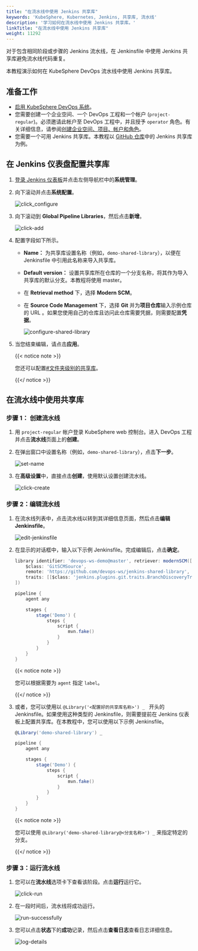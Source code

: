 ```yaml
---
title: "在流水线中使用 Jenkins 共享库"
keywords: 'KubeSphere, Kubernetes, Jenkins, 共享库, 流水线'
description: '学习如何在流水线中使用 Jenkins 共享库。'
linkTitle: "在流水线中使用 Jenkins 共享库"
weight: 11292
---
```


对于包含相同阶段或步骤的 Jenkins 流水线，在 Jenkinsfile 中使用 Jenkins 共享库避免流水线代码重复。

本教程演示如何在 KubeSphere DevOps 流水线中使用 Jenkins 共享库。

## 准备工作

- [启用 KubeSphere DevOps 系统](https://kubesphere.io/zh/docs/pluggable-components/devops/)。
- 您需要创建一个企业空间、一个 DevOps 工程和一个帐户 (`project-regular`)。必须邀请此帐户至 DevOps 工程中，并且授予 `operator` 角色。有关详细信息，请参阅[创建企业空间、项目、帐户和角色](https://kubesphere.io/zh/docs/quick-start/create-workspace-and-project/)。
- 您需要一个可用 Jenkins 共享库。本教程以 [GitHub 仓库](https://github.com/devops-ws/jenkins-shared-library)中的 Jenkins 共享库为例。

## 在 Jenkins 仪表盘配置共享库

1. [登录 Jenkins 仪表板](https://kubesphere.io/zh/docs/devops-user-guide/how-to-use/jenkins-setting/#log-in-to-jenkins-to-reload-configurations)并点击左侧导航栏中的**系统管理**。

2. 向下滚动并点击**系统配置**。

   ![click_configure](/images/docs/zh-cn/devops-user-guide/use-devops/jenkins-shared-library/click-configure.png)

3. 向下滚动到 **Global Pipeline Libraries**，然后点击**新增**。

   ![click-add](/images/docs/zh-cn/devops-user-guide/use-devops/jenkins-shared-library/click-add.png)

4. 配置字段如下所示。

   - **Name：** 为共享库设置名称（例如，``demo-shared-library``），以便在 Jenkinsfile 中引用此名称来导入共享库。

   - **Default version：** 设置共享库所在仓库的一个分支名称，将其作为导入共享库的默认分支。本教程将使用 master。

   - 在 **Retrieval method** 下，选择 **Modern SCM**。

   - 在 **Source Code Management** 下，选择 **Git** 并为**项目仓库**输入示例仓库的 URL 。如果您使用自己的仓库且访问此仓库需要凭据，则需要配置**凭据**。

     ![configure-shared-library](/images/docs/zh-cn/devops-user-guide/use-devops/jenkins-shared-library/configure-shared-library.png)

5. 当您结束编辑，请点击**应用**。

   {{< notice note >}}

   您还可以配置[#文件夹级别的共享库](https://www.jenkins.io/zh/doc/book/pipeline/shared-libraries/#folder-level-shared-libraries)。

   {{</ notice >}}

## 在流水线中使用共享库


### 步骤 1： 创建流水线

1. 用 `project-regular` 帐户登录 KubeSphere web 控制台。进入 DevOps 工程并点击**流水线**页面上的**创建**。

2. 在弹出窗口中设置名称（例如，``demo-shared-library``），点击**下一步**。

   ![set-name](/images/docs/zh-cn/devops-user-guide/use-devops/jenkins-shared-library/set-name.png)

3. 在**高级设置**中，直接点击**创建**，使用默认设置创建流水线。

   ![click-create](/images/docs/zh-cn/devops-user-guide/use-devops/jenkins-shared-library/click-create.png)

### 步骤 2：编辑流水线

1. 在流水线列表中，点击流水线以转到其详细信息页面，然后点击**编辑 Jenkinsfile**。

   ![edit-jenkinsfile](/images/docs/zh-cn/devops-user-guide/use-devops/jenkins-shared-library/edit-jenkinsfile.png)

2. 在显示的对话框中，输入以下示例  Jenkinsfile。完成编辑后，点击**确定**。

   ```groovy
   library identifier: 'devops-ws-demo@master', retriever: modernSCM([
       $class: 'GitSCMSource',
       remote: 'https://github.com/devops-ws/jenkins-shared-library',
       traits: [[$class: 'jenkins.plugins.git.traits.BranchDiscoveryTrait']]
   ])
   
   pipeline {
       agent any
   
       stages {
           stage('Demo') {
               steps {
                   script {
                       mvn.fake()
                   }
               }
           }
       }
   }
   ```

   {{< notice note >}}

   您可以根据需要为 `agent` 指定 `label`。

   {{</ notice >}}

3. 或者，您可以使用以 `@Library('<配置好的共享库名称>') _ ` 开头的 Jenkinsfile。如果使用这种类型的 Jenkinsfile，则需要提前在 Jenkins 仪表板上配置共享库。在本教程中，您可以使用以下示例 Jenkinsfile。

   ```groovy
   @Library('demo-shared-library') _
   
   pipeline {
       agent any
   
       stages {
           stage('Demo') {
               steps {
                   script {
                       mvn.fake()
                   }
               }
           }
       }
   }
   ```

   {{< notice note >}}

   您可以使用 `@Library('demo-shared-library@<分支名称>') _` 来指定特定的分支。

   {{</ notice >}}

### 步骤 3：运行流水线

1. 您可以在**流水线**选项卡下查看该阶段。点击**运行**运行它。

   ![click-run](/images/docs/zh-cn/devops-user-guide/use-devops/jenkins-shared-library/click-run.png)

2. 在一段时间后，流水线将成功运行。

   ![run-successfully](/images/docs/zh-cn/devops-user-guide/use-devops/jenkins-shared-library/run-successfully.png)

3. 您可以点击**状态**下的**成功**记录，然后点击**查看日志**查看日志详细信息。

   ![log-details](/images/docs/zh-cn/devops-user-guide/use-devops/jenkins-shared-library/log-details.png)
